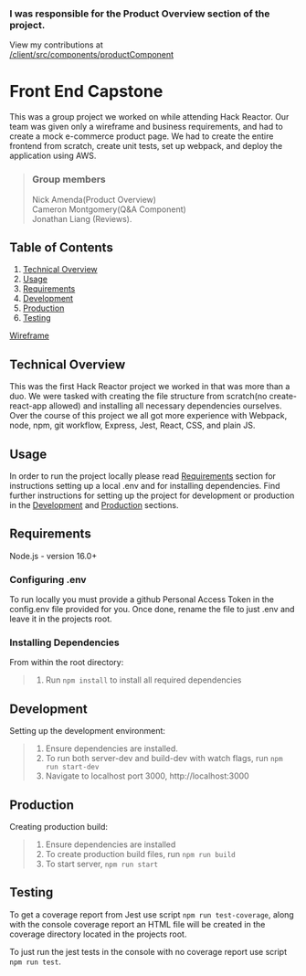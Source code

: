 
### I was responsible for the Product Overview section of the project.
View my contributions at <br> [/client/src/components/productComponent](https://github.com/nickamenda/FEC/tree/main/client/src/components/productComponent) <br>

# Front End Capstone

This was a group project we worked on while attending Hack Reactor. Our team was given only a wireframe and business requirements, and had to create a mock e-commerce product page.
We had to create the entire frontend from scratch, create unit tests, set up webpack, and deploy the application using AWS.

> ### Group members<br>
> Nick Amenda(Product Overview)<br>
> Cameron Montgomery(Q&A Component)<br>
> Jonathan Liang (Reviews). <br>

## Table of Contents
1. [Technical Overview](#technical-overview)
2. [Usage](#usage)
3. [Requirements](#requirements)
4. [Development](#development)
5. [Production](#production)
6. [Testing](#testing)

[Wireframe](https://xd.adobe.com/view/e600dc0f-454c-44e3-5075-7872d04189ff-9031/)

## Technical Overview

This was the first Hack Reactor project we worked in that was more than a duo. We were tasked with creating the file structure from scratch(no create-react-app allowed) and installing all necessary dependencies ourselves. Over the course of this project we all got more experience with Webpack, node, npm, git workflow, Express, Jest, React, CSS, and plain JS.

## Usage
In order to run the project locally please read [Requirements](#requirements) section for instructions setting up a local .env and for installing dependencies. Find further instructions for setting up the project for development or production in the [Development](#development) and [Production](#production) sections.

## Requirements

Node.js - version 16.0+

### Configuring .env
To run locally you must provide a github Personal Access Token in the config.env file provided for you. Once done, rename the file to just .env and  leave it in the projects root.

### Installing Dependencies
From within the root directory:
> 1. Run ```npm install``` to install all required dependencies

## Development

Setting up the development environment:
> 1. Ensure dependencies are installed.
> 2. To run both server-dev and build-dev with watch flags, run ```npm run start-dev```
> 3. Navigate to localhost port 3000, http://localhost:3000

## Production

Creating production build:
>  1. Ensure dependencies are installed
>  2. To create production build files, run ```npm run build```
>  3. To start server, ```npm run start```

## Testing

To get a coverage report from Jest use script ```npm run test-coverage```, along with the console coverage report an HTML file will be created in the coverage directory located in the projects root.

To just run the jest tests in the console with no coverage report use script ```npm run test```.
